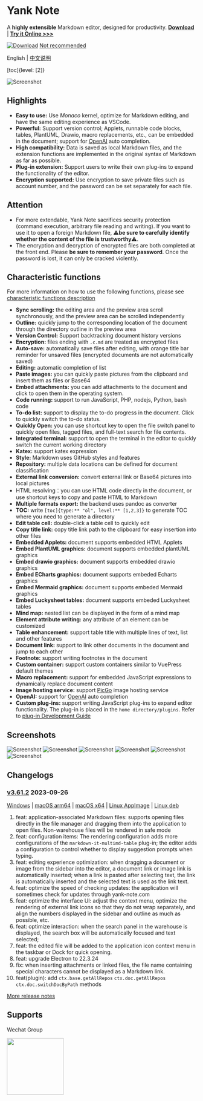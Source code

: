 # Yank Note

A **highly extensible** Markdown editor, designed for productivity. **[Download](https://github.com/purocean/yn/releases)** | **[Try it Online >>>](https://demo.yank-note.com/)**

[![Download](./help/mas_en.svg?.inline)](https://apps.apple.com/cn/app/yank-note/id1551528618) [Not recommended](https://github.com/purocean/yn/issues/65#issuecomment-1065799677)

English | [中文说明](./README_ZH-CN.md)

[toc]{level: [2]}

![Screenshot](./help/1.png)

## Highlights

- **Easy to use:** Use *Monaco* kernel, optimize for Markdown editing, and have the same editing experience as VSCode.
- **Powerful:** Support version control; Applets, runnable code blocks, tables, PlantUML, Drawio, macro replacements, etc., can be embedded in the document; support for [OpenAI](https://openai.com) auto completion.
- **High compatibility:** Data is saved as local Markdown files, and the extension functions are implemented in the original syntax of Markdown as far as possible.
- **Plug-in extension:** Support users to write their own plug-ins to expand the functionality of the editor.
- **Encryption supported:** Use encryption to save private files such as account number, and the password can be set separately for each file.

## Attention

- For more extendable, Yank Note sacrifices security protection (command execution, arbitrary file reading and writing). If you want to use it to open a foreign Markdown file, ⚠️**be sure to carefully identify whether the content of the file is trustworthy**⚠️.
- The encryption and decryption of encrypted files are both completed at the front end. Please **be sure to remember your password**. Once the password is lost, it can only be cracked violently.

## Characteristic functions

For more information on how to use the following functions, please see [characteristic functions description](./help/FEATURES.md)

- **Sync scrolling:** the editing area and the preview area scroll synchronously, and the preview area can be scrolled independently
- **Outline:** quickly jump to the corresponding location of the document through the directory outline in the preview area
- **Version Control:** Support backtracking document history versions
- **Encryption:** files ending with `.c.md` are treated as encrypted files
- **Auto-save:** automatically save files after editing, with orange title bar reminder for unsaved files (encrypted documents are not automatically saved)
- **Editing:** automatic completion of list
- **Paste images:** you can quickly paste pictures from the clipboard and insert them as files or Base64
- **Embed attachments:** you can add attachments to the document and click to open them in the operating system.
- **Code running:** support to run JavaScript, PHP, nodejs, Python, bash code
- **To-do list:** support to display the to-do progress in the document. Click to quickly switch the to-do status.
- **Quickly Open:** you can use shortcut key to open the file switch panel to quickly open files, tagged files, and full-text search for file contents.
- **Integrated terminal:** support to open the terminal in the editor to quickly switch the current working directory
- **Katex:** support katex expression
- **Style:** Markdown uses GitHub styles and features
- **Repository:** multiple data locations can be defined for document classification
- **External link conversion:** convert external link or Base64 pictures into local pictures
- HTML resolving：you can use HTML code directly in the document, or use shortcut keys to copy and paste HTML to Markdown
- **Multiple formats export:** the backend uses pandoc as converter
- **TOC:** write `[toc]{type:** "ol", level:** [1,2,3]}` to generate TOC where you need to generate a directory
- **Edit table cell:** double-click a table cell to quickly edit
- **Copy title link:** copy title link path to the clipboard for easy insertion into other files
- **Embedded Applets:** document supports embedded HTML Applets
- **Embed PlantUML graphics:** document supports embedded plantUML graphics
- **Embed drawio graphics:** document supports embedded drawio graphics
- **Embed ECharts graphics:** document supports embeded Echarts graphics
- **Embed Mermaid graphics:** document supports embeded Mermaid graphics
- **Embed Luckysheet tables:** document supports embeded Luckysheet tables
- **Mind map:** nested list can be displayed in the form of a mind map
- **Element attribute writing:** any attribute of an element can be customized
- **Table enhancement:** support table title with multiple lines of text, list and other features
- **Document link:** support to link other documents in the document and jump to each other
- **Footnote:** support writing footnotes in the document
- **Custom container:** support custom containers similar to VuePress default themes
- **Macro replacement:** support for embedded JavaScript expressions to dynamically replace document content
- **Image hosting service:** support [PicGo](https://picgo.github.io/PicGo-Doc/) image hosting service
- **OpenAI:** support for [OpenAI](https://openai.com) auto completion
- **Custom plug-ins:** support writing JavaScript plug-ins to expand editor functionality. The plug-in is placed in the `home directory/plugins`. Refer to [plug-in Development Guide](./help/PLUGIN.md)

## Screenshots

![Screenshot](./help/6.png)
![Screenshot](./help/7.png)
![Screenshot](./help/2.png)
![Screenshot](./help/3.png)
![Screenshot](./help/4.png)
![Screenshot](./help/5.png)

## Changelogs

### [v3.61.2](https://github.com/purocean/yn/releases/tag/v3.61.2) 2023-09-26

[Windows](https://github.com/purocean/yn/releases/download/v3.61.2/Yank-Note-win-x64-3.61.2.exe) | [macOS arm64](https://github.com/purocean/yn/releases/download/v3.61.2/Yank-Note-mac-arm64-3.61.2.dmg) | [macOS x64](https://github.com/purocean/yn/releases/download/v3.61.2/Yank-Note-mac-x64-3.61.2.dmg) | [Linux AppImage](https://github.com/purocean/yn/releases/download/v3.61.2/Yank-Note-linux-x86_64-3.61.2.AppImage) | [Linux deb](https://github.com/purocean/yn/releases/download/v3.61.2/Yank-Note-linux-amd64-3.61.2.deb)

1. feat: application-associated Markdown files: supports opening files directly in the file manager and dragging them into the application to open files. Non-warehouse files will be rendered in safe mode
2. feat: configuration items: The rendering configuration adds more configurations of the `markdown-it-multimd-table` plug-in; the editor adds a configuration to control whether to display suggestion prompts when typing.
3. feat: editing experience optimization: when dragging a document or image from the sidebar into the editor, a document link or image link is automatically inserted; when a link is pasted after selecting text, the link is automatically inserted and the selected text is used as the link text.
4. feat: optimize the speed of checking updates: the application will sometimes check for updates through yank-note.com
5. feat: optimize the interface UI: adjust the context menu, optimize the rendering of external link icons so that they do not wrap separately, and align the numbers displayed in the sidebar and outline as much as possible, etc.
6. feat: optimize interaction: when the search panel in the warehouse is displayed, the search box will be automatically focused and text selected;
7. feat: the edited file will be added to the application icon context menu in the taskbar or Dock for quick opening.
8. feat: upgrade Electron to 22.3.24
9. fix: when inserting attachments or linked files, the file name containing special characters cannot be displayed as a Markdown link.
10. feat(plugin): add `ctx.base.getAllRepos` `ctx.doc.getAllRepos` `ctx.doc.switchDocByPath` methods

[More release notes](https://github.com/purocean/yn/releases)

## Supports

Wechat Group

<img src="./help/qrcode-wechat.jpg?.inline" width="150">
